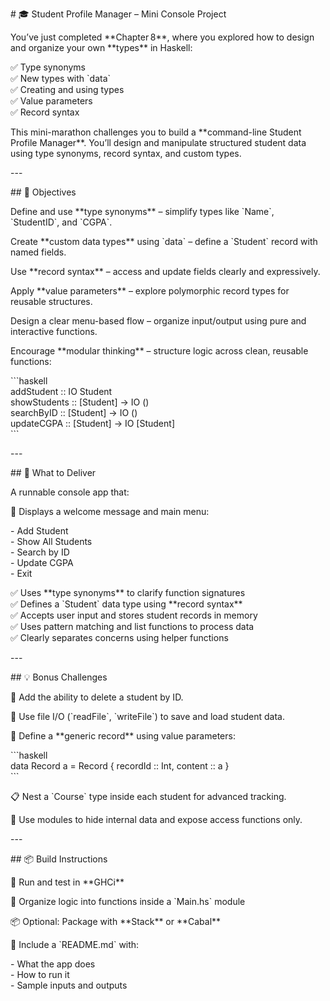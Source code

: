 \# 🎓 Student Profile Manager – Mini Console Project

You’ve just completed \*\*Chapter 8\*\*, where you explored how to design and organize your own \*\*types\*\* in Haskell:

✅ Type synonyms    
✅ New types with \`data\`    
✅ Creating and using types    
✅ Value parameters    
✅ Record syntax  

This mini-marathon challenges you to build a \*\*command-line Student Profile Manager\*\*. You’ll design and manipulate structured student data using type synonyms, record syntax, and custom types.

\---

\#\# 🎯 Objectives

Define and use \*\*type synonyms\*\* – simplify types like \`Name\`, \`StudentID\`, and \`CGPA\`.

Create \*\*custom data types\*\* using \`data\` – define a \`Student\` record with named fields.

Use \*\*record syntax\*\* – access and update fields clearly and expressively.

Apply \*\*value parameters\*\* – explore polymorphic record types for reusable structures.

Design a clear menu-based flow – organize input/output using pure and interactive functions.

Encourage \*\*modular thinking\*\* – structure logic across clean, reusable functions:

\`\`\`haskell  
addStudent :: IO Student    
showStudents :: \[Student\] \-\> IO ()    
searchByID :: \[Student\] \-\> IO ()    
updateCGPA :: \[Student\] \-\> IO \[Student\]  
\`\`\`

\---

\#\# 🧪 What to Deliver

A runnable console app that:

📢 Displays a welcome message and main menu:

\- Add Student    
\- Show All Students    
\- Search by ID    
\- Update CGPA    
\- Exit  

✅ Uses \*\*type synonyms\*\* to clarify function signatures    
✅ Defines a \`Student\` data type using \*\*record syntax\*\*    
✅ Accepts user input and stores student records in memory    
✅ Uses pattern matching and list functions to process data    
✅ Clearly separates concerns using helper functions  

\---

\#\# 💡 Bonus Challenges

🔁 Add the ability to delete a student by ID.

📁 Use file I/O (\`readFile\`, \`writeFile\`) to save and load student data.

🧬 Define a \*\*generic record\*\* using value parameters:

\`\`\`haskell  
data Record a \= Record { recordId :: Int, content :: a }  
\`\`\`

📋 Nest a \`Course\` type inside each student for advanced tracking.

🔐 Use modules to hide internal data and expose access functions only.

\---

\#\# 📦 Build Instructions

🧪 Run and test in \*\*GHCi\*\*

📁 Organize logic into functions inside a \`Main.hs\` module

📦 Optional: Package with \*\*Stack\*\* or \*\*Cabal\*\*

📄 Include a \`README.md\` with:

\- What the app does    
\- How to run it    
\- Sample inputs and outputs  

